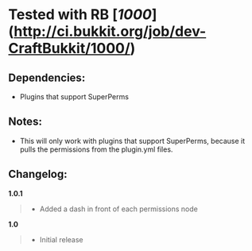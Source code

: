 # Tested with RB [_1000_] (http://ci.bukkit.org/job/dev-CraftBukkit/1000/)
## Dependencies:
-   Plugins that support SuperPerms

## Notes:
-   This will only work with plugins that support SuperPerms, because it pulls the permissions from the plugin.yml files.

## Changelog:

__1.0.1__

> -   Added a dash in front of each permissions node

__1.0__

> -   Initial release